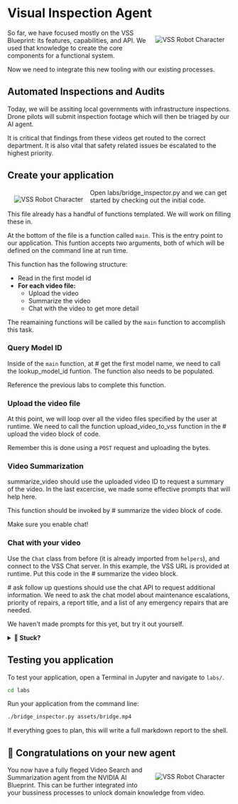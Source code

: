 # Visual Inspection Agent

<img src="_static/robots/blueprint.png" alt="VSS Robot Character" style="float:right; max-width:350px;margin:15px;" />

So far, we have focused mostly on the VSS Blueprint: its features, capabilities, and API.
We used that knowledge to create the core components for a functional system.

Now we need to integrate this new tooling with our existing processes.

## Automated Inspections and Audits

Today, we will be assiting local governments with infrastructure inspections.
Drone pilots will submit inspection footage which will then be triaged by our AI agent.

It is critical that findings from these videos get routed to the correct department.
It is also vital that safety related issues be escalated to the highest priority.

## Create your application

<img src="_static/robots/wrench.png" alt="VSS Robot Character" style="float:left; max-width:200px;margin:15px;" />

Open <a style="cursor: pointer;" onclick="openOrCreateFileInJupyterLab('labs/bridge_inspector.py');"><i class="fa-brands fa-python"></i> labs/bridge_inspector.py</a> and we can get started by checking out the initial code.

This file already has a handful of functions templated. We will work on filling these in.

At the bottom of the file is a function called `main`. This is the entry point to our application.
This funtion accepts two arguments, both of which will be defined on the command line at run time.

This function has the following structure:
  - Read in the first model id
  - **For each video file:**
    - Upload the video
    - Summarize the video
    - Chat with the video to get more detail

The reamaining functions will be called by the `main` function to accomplish this task.

### Query Model ID

Inside of the `main` function, at <a style="cursor: pointer;" onclick="goToLineAndSelect('labs/bridge_inspector.py', '# get the first model name');"># get the first model name</a>, we need to call the <a style="cursor: pointer;" onclick="goToLineAndSelect('labs/bridge_inspector.py', 'def lookup_model_id');">lookup_model_id</a> funtion. The function also needs to be populated.

Reference the previous labs to complete this function.

### Upload the video file

At this point, we will loop over all the video files specified by the user at runtime. We need to call the function
<a style="cursor: pointer;" onclick="goToLineAndSelect('labs/bridge_inspector.py', 'def upload_video_to_vss');">upload_video_to_vss</a>
function in the
<a style="cursor: pointer;" onclick="goToLineAndSelect('labs/bridge_inspector.py', '# upload the video');"># upload the video</a> block of code.

Remember this is done using a `POST` request and uploading the bytes.

### Video Summarization

<a style="cursor: pointer;" onclick="goToLineAndSelect('labs/bridge_inspector.py', 'def summarize_video');">summarize_video</a> should use the uploaded video ID to request a summary of the video. In the last excercise, we made some effective prompts that will help here.

This function should be invoked by <a style="cursor: pointer;" onclick="goToLineAndSelect('labs/bridge_inspector.py', '# summarize the video');"># summarize the video</a> block of code.

Make sure you enable chat!

### Chat with your video

Use the `Chat` class from before (it is already imported from `helpers`), and connect to the VSS Chat server. In this example, the VSS URL is provided at runtime. Put this code in the <a style="cursor: pointer;" onclick="goToLineAndSelect('labs/bridge_inspector.py', '# summarize the video');"># summarize the video</a> block.

<a style="cursor: pointer;" onclick="goToLineAndSelect('labs/bridge_inspector.py', '# ask follow up questions');"># ask follow up questions</a> should use the chat API to request additional information. We need to ask the chat model about maintenance escalations, priority of repairs, a report title, and a list of any emergency repairs that are needed.

We haven't made prompts for this yet, but try it out yourself.

<details>
<summary><b>💢 Stuck?</b></summary>

```python
escalations = chat_client.query("List any necessary escelations for maintenance.")
priority = chat_client.query("Score the priority of this report.")
title = chat_client.query("Create a title for this report.")
emergencies = chat_client.query("Does this the bridge require immediate structural attention?")
```

</details>

## Testing you application

To test your application, open a Terminal in Jupyter and navigate to `labs/`.

```bash
cd labs
```

Run your application from the command line:

```bash
./bridge_inspector.py assets/bridge.mp4
```

If everything goes to plan, this will write a full markdown report to the shell.

## 🦾 Congratulations on your new agent

<img src="_static/robots/tpose.png" alt="VSS Robot Character" style="float:right; max-width:350px;margin:15px;" />

You now have a fully fleged Video Search and Summarization agent from the NVIDIA AI Blueprint. This can be further integrated into your bussiness processes to unlock domain knowledge from video.
